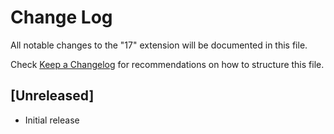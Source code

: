 # Change Log
All notable changes to the "17" extension will be documented in this file.

Check [Keep a Changelog](http://keepachangelog.com/) for recommendations on how to structure this file.

## [Unreleased]
- Initial release
